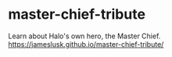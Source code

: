 # master-chief-tribute
Learn about Halo's own hero, the Master Chief.
https://jameslusk.github.io/master-chief-tribute/

